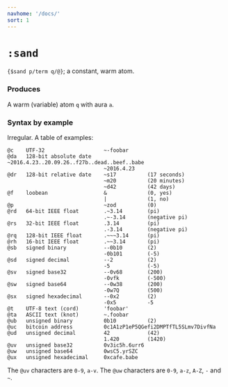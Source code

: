 ```yaml
---
navhome: '/docs/'
sort: 1
---
```


# `:sand`

`{$sand p/term q/@}`; a constant, warm atom.

### Produces

A warm (variable) atom `q` with aura `a`.

### Syntax by example

Irregular. A table of examples:

    @c    UTF-32                   ~-foobar
    @da   128-bit absolute date    ~2016.4.23..20.09.26..f27b..dead..beef..babe
                                   ~2016.4.23
    @dr   128-bit relative date    ~s17          (17 seconds)
                                   ~m20          (20 minutes)
                                   ~d42          (42 days)
    @f    loobean                  &             (0, yes)
                                   |             (1, no)
    @p                             ~zod          (0)
    @rd   64-bit IEEE float        .~3.14        (pi)
                                   .~-3.14       (negative pi)
    @rs   32-bit IEEE float        .3.14         (pi)
                                   .-3.14        (negative pi)
    @rq   128-bit IEEE float       .~~~3.14      (pi)
    @rh   16-bit IEEE float        .~~3.14       (pi)
    @sb   signed binary            --0b10        (2)
                                   -0b101        (-5)
    @sd   signed decimal           --2           (2)
                                   -5            (-5)
    @sv   signed base32            --0v68        (200)
                                   -0vfk         (-500)
    @sw   signed base64            --0w38        (200)
                                   -0w7Q         (500)
    @sx   signed hexadecimal       --0x2         (2)
                                   -0x5          -5
    @t    UTF-8 text (cord)        'foobar'
    @ta   ASCII text (knot)        ~.foobar
    @ub   unsigned binary          0b10          (2)
    @uc   bitcoin address          0c1A1zP1eP5QGefi2DMPTfTL5SLmv7DivfNa
    @ud   unsigned decimal         42            (42)
                                   1.420         (1420)
    @uv   unsigned base32          0v3ic5h.6urr6 
    @uw   unsigned base64          0wsC5.yrSZC
    @ux   unsigned hexadecimal     0xcafe.babe

The `@uv` characters are `0-9`, `a-v`. The `@uw` characters are `0-9`, `a-z`,
`A-Z`, `-` and `~`.

